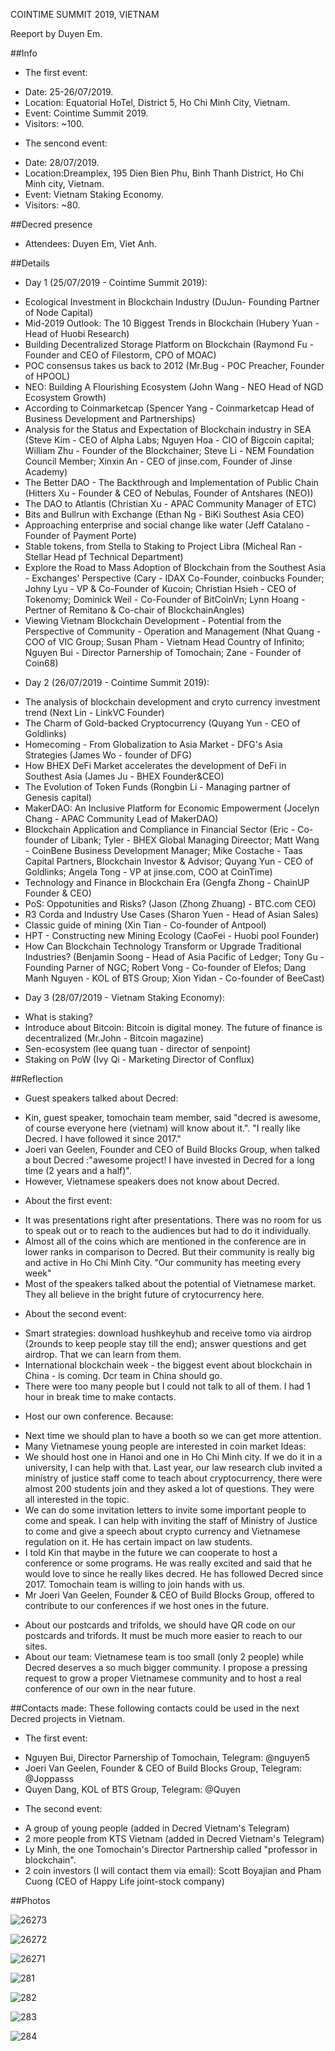 COINTIME SUMMIT 2019, VIETNAM

Reeport by Duyen Em.

##Info
* The first event:
- Date: 25-26/07/2019.
- Location: Equatorial HoTel, District 5, Ho Chi Minh City, Vietnam.
- Event: Cointime Summit 2019.
- Visitors: ~100.
* The sencond event:
- Date: 28/07/2019.
- Location:Dreamplex, 195 Dien Bien Phu, Binh Thanh District, Ho Chi Minh city, Vietnam.
- Event: Vietnam Staking Economy.
- Visitors: ~80.

##Decred presence
- Attendees: Duyen Em, Viet Anh.

##Details
* Day 1 (25/07/2019 - Cointime Summit 2019):
- Ecological Investment in Blockchain Industry (DuJun- Founding Partner of Node Capital)
- Mid-2019 Outlook: The 10 Biggest Trends in Blockchain (Hubery Yuan - Head of Huobi Research)
- Building Decentralized Storage Platform on Blockchain (Raymond Fu - Founder and CEO of Filestorm, CPO of MOAC)
- POC consensus takes us back to 2012 (Mr.Bug - POC Preacher, Founder of HPOOL)
- NEO: Building A Flourishing Ecosystem (John Wang - NEO Head of NGD Ecosystem Growth)
- According to Coinmarketcap (Spencer Yang - Coinmarketcap Head of Business Development and Partnerships) 
- Analysis for the Status and Expectation of Blockchain industry in SEA (Steve Kim - CEO of Alpha Labs; Nguyen Hoa - CIO of Bigcoin capital; William Zhu - Founder of the Blockchainer; Steve Li - NEM Foundation Council Member; Xinxin An - CEO of jinse.com, Founder of Jinse Academy)
- The Better DAO - The Backthrough and Implementation of Public Chain (Hitters Xu - Founder & CEO of Nebulas, Founder of Antshares (NEO))
- The DAO to Atlantis (Christian Xu - APAC Community Manager of ETC)
- Bits and Bullrun with Exchange (Ethan Ng - BiKi Southest Asia CEO)
- Approaching enterprise and social change like water (Jeff Catalano - Founder of Payment Porte)
- Stable tokens, from Stella to Staking to Project Libra (Micheal Ran - Stellar Head pf Technical Department)
- Explore the Road to Mass Adoption of Blockchain from the Southest Asia - Exchanges' Perspective (Cary - IDAX Co-Founder, coinbucks Founder; Johny Lyu - VP & Co-Founder of Kucoin; Christian Hsieh - CEO of Tokenomy; Dominick Weil - Co-Founder of BitCoinVn; Lynn Hoang - Pertner of Remitano & Co-chair of BlockchainAngles)
- Viewing Vietnam Blockchain Development - Potential from the Perspective of Community - Operation and Management (Nhat Quang - COO of VIC Group; Susan Pham - Vietnam Head Country of Infinito; Nguyen Bui - Director Parnership of Tomochain; Zane - Founder of Coin68)
* Day 2 (26/07/2019 - Cointime Summit 2019):
- The analysis of blockchain development and cryto currency investment trend (Next Lin - LinkVC Founder)
- The Charm of Gold-backed Cryptocurrency (Quyang Yun - CEO of Goldlinks)
- Homecoming - From Globalization to Asia Market - DFG's Asia Strategies (James Wo - founder of DFG)
- How BHEX DeFi Market accelerates the development of DeFi in Southest Asia (James Ju - BHEX Founder&CEO)
- The Evolution of Token Funds (Rongbin Li - Managing partner of Genesis capital)
- MakerDAO: An Inclusive Platform for Economic Empowerment (Jocelyn Chang - APAC Community Lead of MakerDAO) 
- Blockchain Application and Compliance in Financial Sector (Eric - Co-founder of Libank; Tyler - BHEX Global Managing Direector; Matt Wang - CoinBene Business Development Manager; Mike Costache - Taas Capital Partners, Blockchain Investor & Advisor; Quyang Yun - CEO of Goldlinks; Angela Tong - VP at jinse.com, COO at CoinTime)
- Technology and Finance in Blockchain Era (Gengfa Zhong - ChainUP Founder & CEO)
- PoS: Oppotunities and Risks? (Jason (Zhong Zhuang) - BTC.com CEO)
- R3 Corda and Industry Use Cases (Sharon Yuen - Head of Asian Sales)
- Classic guide of mining (Xin Tian - Co-founder of Antpool)
- HPT - Constructing new Mining Ecology (CaoFei - Huobi pool Founder)
- How Can Blockchain Technology Transform or Upgrade Traditional Industries? (Benjamin Soong - Head of Asia Pacific of Ledger; Tony Gu - Founding Parner of NGC; Robert Vong - Co-founder of Elefos; Dang Manh Nguyen - KOL of BTS Group; Xion Yidan - Co-founder of BeeCast)
* Day 3 (28/07/2019 - Vietnam Staking Economy):
- What is staking?
- Introduce about Bitcoin: Bitcoin is digital money. The future of finance is decentralized  (Mr.John - Bitcoin magazine)
- Sen-ecosystem (lee quang tuan - director of senpoint)
- Staking on PoW (Ivy Qi - Marketing Director of Conflux)

##Reflection

* Guest speakers talked about Decred: 
- Kin, guest speaker, tomochain team member, said "decred is awesome, of course everyone here (vietnam) will know about it.". "I really like Decred. I have followed it since 2017."
- Joeri van Geelen, Founder and CEO of Build Blocks Group, when talked a bout Decred :"awesome project! I have invested in Decred for a long time (2 years and a half)".
- However, Vietnamese speakers does not know about Decred. 

* About the first event:
- It was presentations right after presentations. There was no room for us to speak out or to reach to the audiences but had to do it individually.
- Almost all of the coins which are mentioned in the conference are in lower ranks in comparison to Decred. But their community is really big and active in Ho Chi Minh City.  "Our community has meeting every week"
- Most of the speakers talked about the potential of Vietnamese market. They all believe in the bright future of crytocurrency here. 
* About the second event:
- Smart strategies: download hushkeyhub and receive tomo via airdrop (2rounds to keep people stay till the end); answer questions and get airdrop. That we can learn from them.
- International blockchain week - the biggest event about blockchain in China - is coming. Dcr team in China should go. 
- There were too many people but I could not talk to all of them. I had 1 hour in break time to make contacts.

* Host our own conference. 
Because:
- Next time we should plan to have a booth so we can get more attention.
- Many Vietnamese young people are interested in coin market
Ideas: 
- We should host one in Hanoi and one in Ho Chi Minh city. If we do it in a university, I can help with that. Last year, our law research club invited a ministry of justice staff come to teach about cryptocurrency, there were almost 200 students join and they asked a lot of questions. They were all interested in the topic.
- We can do some invitation letters to invite some important people to come and speak. I can help with inviting the staff of Ministry of Justice to come and give a speech about crypto currency and Vietnamese regulation on it. He has certain impact on law students. 
- I told Kin that maybe in the future we can cooperate to host a conference or some programs. He was really excited and said that he would love to since he really likes decred. He has followed Decred since 2017. Tomochain team is willing to join hands with us. 
- Mr Joeri Van Geelen, Founder & CEO of Build Blocks Group, offered to contribute to our conferences if we host ones in the future.

* About our postcards and trifolds, we should have QR code on our postcards and trifords. It must be much more easier to reach to our sites. 
* About our team: Vietnamese team is too small (only 2 people) while Decred deserves a so much bigger community. I propose a pressing request to grow a proper Vietnamese community and to host a real conference of our own in the near future. 

##Contacts made:
These following contacts could be used in the next Decred projects in Vietnam.
* The first event:
- Nguyen Bui, Director Parnership of Tomochain, Telegram: @nguyen5
- Joeri Van Geelen, Founder & CEO of Build Blocks Group, Telegram: @Joppasss
- Quyen Dang, KOL of BTS Group, Telegram: @Quyen
* The second event:
- A group of young people (added in Decred Vietnam's Telegram)
- 2 more people from KTS Vietnam (added in Decred Vietnam's Telegram)
- Ly Minh, the one Tomochain's Director Partnership called "professor in blockchain".
- 2 coin investors (I will contact them via email): Scott Boyajian and Pham Cuong (CEO of Happy Life joint-stock company)

##Photos

![26273](https://github.com/duyenemdo/events/blob/master/2627.jpg)

![26272](https://github.com/duyenemdo/events/blob/master/2627-3.jpg)

![26271](https://github.com/duyenemdo/events/blob/master/2627-2.jpg)

![281](https://github.com/duyenemdo/events/blob/master/2807-1.jpg)

![282](https://github.com/duyenemdo/events/blob/master/2807-2.jpg)

![283](https://github.com/duyenemdo/events/blob/master/2807-3.jpg)

![284](https://github.com/duyenemdo/events/blob/master/2807-4.jpg)
